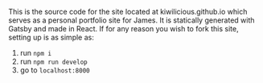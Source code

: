 This is the source code for the site located at kiwilicious.github.io which serves as a personal
portfolio site for James. It is statically generated with Gatsby and made in React. If for any
reason you wish to fork this site, setting up is as simple as:

1. run `npm i`
2. run `npm run develop`
3. go to `localhost:8000`